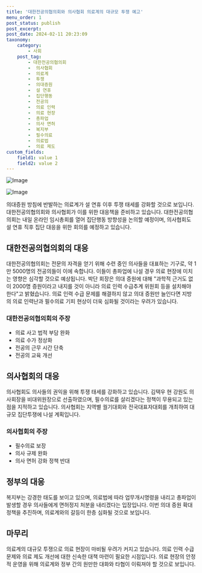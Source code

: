 ```yaml
---
title: '대한전공의협의회와 의사협회 의료계의 대규모 투쟁 예고'
menu_order: 1
post_status: publish
post_excerpt: 
post_date: 2024-02-11 20:23:09
taxonomy:
    category:
        - 사회
    post_tag:
        - 대한전공의협의회
        -  의사협회
        -  의료계
        -  투쟁
        -  의대증원
        -  설 연휴
        -  집단행동
        -  전공의
        -  의료 인력
        -  의료 현장
        -  총파업
        -  의사 면허
        -  복지부
        -  필수의료
        -  의료법
        -  의료 제도
custom_fields:
    field1: value 1
    field2: value 2
---
```


![Image](https://imgnews.pstatic.net/image/448/2024/02/11/2024021190036_0_20240211150101492.jpg?type=w647)

![Image](https://imgnews.pstatic.net/image/448/2024/02/11/2024021190036_1_20240211150101495.jpg?type=w647)

의대증원 방침에 반발하는 의료계가 설 연휴 이후 투쟁 태세를 강화할 것으로 보입니다. 대한전공의협의회와 의사협회가 이를 위한 대응책을 준비하고 있습니다. 대한전공의협의회는 내일 온라인 임시총회를 열어 집단행동 방향성을 논의할 예정이며, 의사협회도 설 연휴 직후 집단 대응을 위한 회의를 예정하고 있습니다.
## 대한전공의협의회의 대응
대한전공의협의회는 전문의 자격을 얻기 위해 수련 중인 의사들을 대표하는 기구로, 약 1만 5000명의 전공의들이 이에 속합니다. 이들이 총파업에 나설 경우 의료 현장에 미치는 영향은 심각할 것으로 예상됩니다. 박단 회장은 의대 증원에 대해 "과학적 근거도 없이 2000명 증원이라고 내지를 것이 아니라 의료 인력 수급추계 위원회 등을 설치해야 한다"고 밝혔습니다. 의료 인력 수급 문제를 해결하지 않고 의대 증원만 늘인다면 지방의 의료 인력난과 필수의료 기피 현상이 더욱 심화될 것이라는 우려가 있습니다.
### 대한전공의협의회의 주장
- 의료 사고 법적 부담 완화
- 의료 수가 정상화
- 전공의 근무 시간 단축
- 전공의 교육 개선
## 의사협회의 대응
의사협회도 의사들의 권익을 위해 투쟁 태세를 강화하고 있습니다. 김택우 현 강원도 의사회장을 비대위원장으로 선출하였으며, 필수의료를 살리겠다는 정책이 무용되고 있는 점을 지적하고 있습니다. 의사협회는 지역별 궐기대회와 전국대표자대회를 개최하여 대규모 집단투쟁에 나설 계획입니다.
### 의사협회의 주장
- 필수의료 보장
- 의사 규제 완화
- 의사 면허 강화 정책 반대
## 정부의 대응
복지부는 강경한 태도를 보이고 있으며, 의료법에 따라 업무개시명령을 내리고 총파업이 발생할 경우 의사들에게 면허정지 처분을 내리겠다는 입장입니다. 이번 의대 증원 확대 정책을 추진하며, 의료계와의 갈등이 한층 심화될 것으로 보입니다.
## 마무리
의료계의 대규모 투쟁으로 의료 현장이 마비될 우려가 커지고 있습니다. 의료 인력 수급 문제와 의료 제도 개선에 대한 신속한 대책 마련이 필요한 시점입니다. 의료 현장의 안정적 운영을 위해 의료계와 정부 간의 원만한 대화와 타협이 이뤄져야 할 것으로 보입니다.
